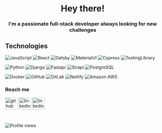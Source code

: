<h1 align="center">Hey there!</h1>
<h3 align="center">I'm a passionate full-stack developer always looking for new challenges</h3>

## Technologies
![JavaScript](https://img.shields.io/badge/-JavaScript-black?style=for-the-badge&logo=javascript)
![React](https://img.shields.io/badge/-React-3b2e5a?style=for-the-badge&logo=react)
![Gatsby](https://img.shields.io/badge/-Gatsby-3b2e5a?style=for-the-badge&logo=gatsby)
![MaterialUI](https://img.shields.io/badge/-MaterialUI-0081CB?style=for-the-badge&logo=material-UI)
![Cypress](https://img.shields.io/badge/-cypress-000000?style=for-the-badge&logo=cypress)
![TestingLibrary](https://img.shields.io/badge/-Testing%20Library-232F3E?style=for-the-badge&logo=testing-library)

![Python](https://img.shields.io/badge/-Python-8fcfd1?style=for-the-badge&logo=Python)
![Django](https://img.shields.io/badge/-Django-092E20?style=for-the-badge&logo=Django)
![Fastapi](https://img.shields.io/badge/-fastapi-092E20?style=for-the-badge&logo=fastapi)
![Strapi](https://img.shields.io/badge/-strapi-9179ff?style=for-the-badge&logo=strapi&logoColor=white)
![PostgreSQL](https://img.shields.io/badge/-PostgreSQL-336791?style=for-the-badge&logo=postgresql)

![Docker](https://img.shields.io/badge/Docker-232F3E?style=for-the-badge&logo=docker)
![GitHub](https://img.shields.io/badge/-GitHub-181717?style=for-the-badge&logo=github)
![GitLab](https://img.shields.io/badge/-GitLab-FCA121?style=for-the-badge&logo=gitlab)
![Netlify](https://img.shields.io/badge/-Netlify-0f5981?style=for-the-badge&logo=netlify&logoColor=white)
![Amazon AWS](https://img.shields.io/badge/Amazon%20AWS-232F3E?style=for-the-badge&logo=amazon-aws)

### Reach me

[<img src='https://cdn.jsdelivr.net/npm/simple-icons@3.0.1/icons/github.svg' alt='github' height='40'>](https://github.com/andressspinetti) [<img src='https://cdn.jsdelivr.net/npm/simple-icons@3.0.1/icons/linkedin.svg' alt='linkedin' height='40'>](https://www.linkedin.com/in/andres-s-s/) [<img src='https://cdn.jsdelivr.net/npm/simple-icons@3.0.1/icons/medium.svg' alt='linkedin' height='40'>](https://medium.com/@andresss)

<div style="margin-top: 40px">

![Profile views](https://gpvc.arturio.dev/andressspinetti)
</div>
